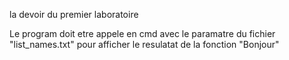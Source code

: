 la devoir du premier laboratoire

Le program doit etre appele en cmd avec le paramatre du fichier "list_names.txt" pour afficher le resulatat de la fonction "Bonjour"

